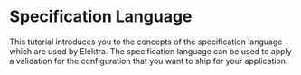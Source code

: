 # Specification Language

This tutorial introduces you to the concepts of the specification language which are used by Elektra. The specification language
can be used to apply a validation for the configuration that you want to ship for your application.